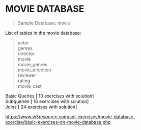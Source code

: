 # MOVIE DATABASE 

> Sample Database: movie

List of tables in the movie database:

> actor<br/> 
> genres<br/>
> director<br/>
> movie<br/>
> movie_genres<br/>
> movie_direction<br/>
> reviewer<br/>
> rating<br/>
> movie_cast<br/>

Basic Queries [ 10 exercises with solution] <br/>
Subqueries [ 16 exercises with solution] <br/>
Joins [ 24 exercises with solution] <br/>


https://www.w3resource.com/sql-exercises/movie-database-exercise/basic-exercises-on-movie-database.php
